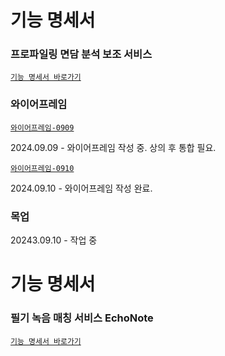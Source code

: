 # 기능 명세서
### 프로파일링 면담 분석 보조 서비스
[`기능 명세서 바로가기`][functional-specification-url]




### 와이어프레임
[`와이어프레임-0909`][wireframe]



2024.09.09 - 와이어프레임 작성 중. 상의 후 통합 필요.

[`와이어프레임-0910`][wireframe2]


2024.09.10 - 와이어프레임 작성 완료.

### 목업
20243.09.10 - 작업 중


# 기능 명세서
### 필기 녹음 매칭 서비스 EchoNote
[`기능 명세서 바로가기`][functional-specification-url2]


<!-- url -->
[functional-specification-url]: FUNCTIONAL.md
[wireframe]: wireframe.pdf
[wireframe2]: wireframe2.pdf
[functional-specification-url2]: FUNCTIONAL2.md


